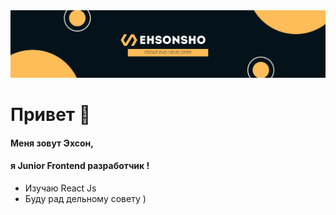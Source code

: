 <img src='./git banner.png'/>

# Привет 👋
#### Меня зовут Эхсон,
#### я Junior Frontend разработчик !
- Изучаю React Js
- Буду рад дельному совету )


<!-- 
**EhsonZokirov/EhsonZokirov** is a ✨ _special_ ✨ repository because its `README.md` (this file) appears on your GitHub profile.

Here are some ideas to get you started:

- 🔭 I’m currently working on ...
- 🌱 I’m currently learning ...
- 👯 I’m looking to collaborate on ...
- 🤔 I’m looking for help with ...
- 💬 Ask me about ...
- 📫 How to reach me: ...
- 😄 Pronouns: ...
- ⚡ Fun fact: ...
 -->
